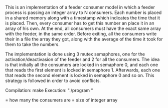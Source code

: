 This is an implementation of a feeder consumer model in which a feeder process is passing an integer array to N consumers.
Each number is placed in a shared memory along with a timestamp which indicates the time that it is placed. Then, every consumer has to get this number an place it in an array of his own. At the end, all consumers must have the exact same array with the feeder, in the same order. Before exiting, all the consumers write their in a file the array they got, along with the average of the time it took for them to take the numbers.

The implementation is done using 3 mutex semaphores, one for the activation/deactivasion of the feeder and 2 for all the consumers.
The idea is that initially all the consumers are locked in semaphore 0, and each one that reads the first element is locked in semaphore 1. Afterwards, each one that reads the second element is locked in semaphore 0 and so on. This strategy is followed in order to avoid conflicts. 

Compilation: make
Execution: "./program <arg1> <arg2>"

<arg1> = how many the consumers are
<arg2> = size of integer array
